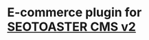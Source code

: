 E-commerce plugin for [SEOTOASTER CMS v2](http://www.seotoaster.com/)
==========================================
